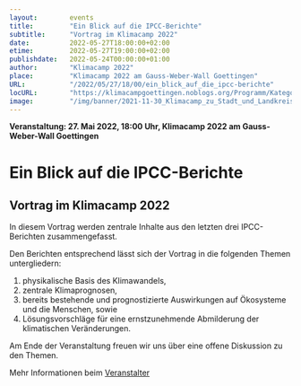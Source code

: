 ```yaml
---
layout:        events
title:         "Ein Blick auf die IPCC-Berichte"
subtitle:      "Vortrag im Klimacamp 2022"
date:          2022-05-27T18:00:00+02:00
etime:         2022-05-27T19:00:00+02:00
publishdate:   2022-05-24T00:00:00+01:00
author:        "Klimacamp 2022"
place:         "Klimacamp 2022 am Gauss-Weber-Wall Goettingen"
URL:           "/2022/05/27/18/00/ein_blick_auf_die_ipcc-berichte"
locURL:        "https://klimacampgoettingen.noblogs.org/Programm/Kategorie/vortrag/"
image:         "/img/banner/2021-11-30_Klimacamp_zu_Stadt_und_Landkreis-banner.jpg"
---
```


**Veranstaltung: 27. Mai 2022, 18:00 Uhr, Klimacamp 2022 am Gauss-Weber-Wall Goettingen**

Ein Blick auf die IPCC-Berichte
===========

Vortrag im Klimacamp 2022
-----------
In diesem Vortrag werden zentrale Inhalte aus den letzten drei IPCC-Berichten zusammengefasst. 

Den Berichten entsprechend lässt sich der Vortrag in die folgenden Themen untergliedern:
1.  physikalische Basis des Klimawandels, 
2. zentrale Klimaprognosen,
3. bereits bestehende und prognostizierte Auswirkungen auf Ökosysteme und die Menschen, sowie
4. Lösungsvorschläge für eine ernstzunehmende Abmilderung der klimatischen Veränderungen. 

Am Ende der Veranstaltung freuen wir uns über eine offene Diskussion zu den Themen.

Mehr Informationen beim [Veranstalter](https://klimacampgoettingen.noblogs.org/Programm/Kategorie/vortrag/)
